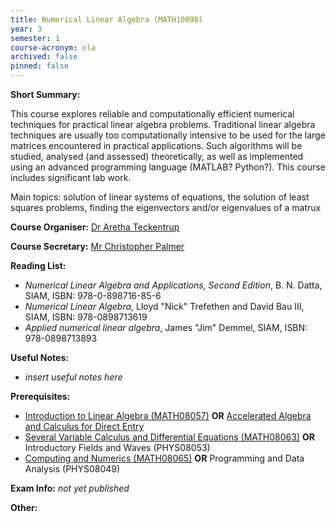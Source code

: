 ```yaml
---
title: Numerical Linear Algebra (MATH10098)
year: 3
semester: 1 
course-acronym: nla
archived: false
pinned: false
---
```

**Short Summary:** 

This course explores reliable and computationally efficient numerical techniques for practical linear algebra problems. Traditional linear algebra techniques are usually too computationally intensive to be used for the large matrices encountered in practical applications. Such algorithms will be studied, analysed (and assessed) theoretically, as well as implemented using an advanced programming language (MATLAB? Python?). This course includes significant lab work.

Main topics: solution of linear systems of equations, the solution of least squares problems, finding the eigenvectors and/or eigenvalues of a matrux

**Course Organiser:** [Dr Aretha Teckentrup](<A.Teckentrup@ed.ac.uk>)

**Course Secretary:** [Mr Christopher Palmer](<chris.palmer@ed.ac.uk>) 

**Reading List:** 

- *Numerical Linear Algebra and Applications, Second Edition*, B. N. Datta, SIAM, ISBN: 978-0-898716-85-6
- *Numerical Linear Algebra*, Lloyd "Nick" Trefethen and David Bau III, SIAM, ISBN: 978-0898713619
- *Applied numerical linear algebra*, James "Jim" Demmel, SIAM, ISBN: 978-0898713893

**Useful Notes:**

- *insert useful notes here* 

**Prerequisites:** 

- [Introduction to Linear Algebra (MATH08057)](/math1#ila) **OR** [Accelerated Algebra and Calculus for Direct Entry](math1#aac)
- [Several Variable Calculus and Differential Equations (MATH08063)](/math2/#svcde) **OR** Introductory Fields and Waves (PHYS08053)
- [Computing and Numerics (MATH08065)](/math2/#cnu) **OR** Programming and Data Analysis (PHYS08049)

**Exam Info:** *not yet published*

**Other:**